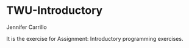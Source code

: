 # TWU-Introductory

Jennifer Carrillo

It is the exercise for Assignment: Introductory programming exercises.
